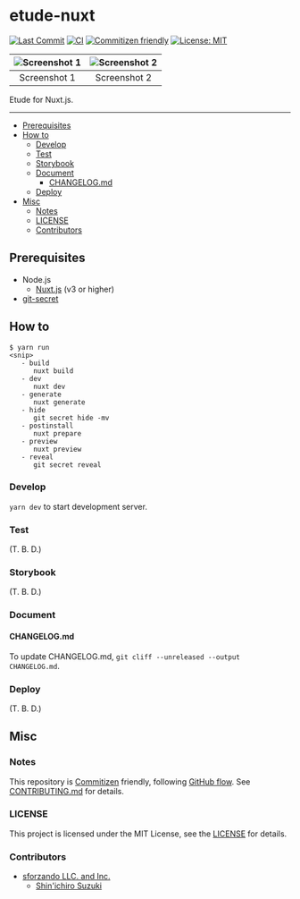 # etude-nuxt

<!-- Badges -->

[![Last Commit](https://img.shields.io/github/last-commit/shin-sforzando/etude-nuxt)](https://github.com/shin-sforzando/etude-nuxt/graphs/commit-activity)
[![CI](https://github.com/shin-sforzando/etude-nuxt/actions/workflows/ci.yml/badge.svg)](https://github.com/shin-sforzando/etude-nuxt/actions/workflows/ci.yml)
[![Commitizen friendly](https://img.shields.io/badge/commitizen-friendly-brightgreen.svg)](http://commitizen.github.io/cz-cli/)
[![License: MIT](https://img.shields.io/badge/License-MIT-blue.svg)](https://opensource.org/licenses/MIT)

<!-- Screenshots -->

| ![Screenshot 1](https://placehold.jp/32/3d4070/ffffff/720x480.png?text=Screenshot%201) | ![Screenshot 2](https://placehold.jp/32/703d40/ffffff/720x480.png?text=Screenshot%202) |
|:--------------------------------------------------------------------------------------:|:--------------------------------------------------------------------------------------:|
|                                      Screenshot 1                                      |                                      Screenshot 2                                      |

<!-- Synopsis -->

Etude for Nuxt.js.

----

<!-- TOC -->

- [Prerequisites](#prerequisites)
- [How to](#how-to)
  - [Develop](#develop)
  - [Test](#test)
  - [Storybook](#storybook)
  - [Document](#document)
    - [CHANGELOG.md](#changelogmd)
  - [Deploy](#deploy)
- [Misc](#misc)
  - [Notes](#notes)
  - [LICENSE](#license)
  - [Contributors](#contributors)

## Prerequisites

- Node.js
  - [Nuxt.js](https://nuxt.com/v3) (v3 or higher)
- [git-secret](https://git-secret.io)

## How to

```shell
$ yarn run
<snip>
   - build
      nuxt build
   - dev
      nuxt dev
   - generate
      nuxt generate
   - hide
      git secret hide -mv
   - postinstall
      nuxt prepare
   - preview
      nuxt preview
   - reveal
      git secret reveal
```

### Develop

`yarn dev` to start development server.

### Test

(T. B. D.)

### Storybook

(T. B. D.)

### Document

#### CHANGELOG.md

To update CHANGELOG.md, `git cliff --unreleased --output CHANGELOG.md`.

### Deploy

(T. B. D.)

## Misc

### Notes

This repository is [Commitizen](https://commitizen.github.io/cz-cli/) friendly, following [GitHub flow](https://docs.github.com/en/get-started/quickstart/github-flow).
See [CONTRIBUTING.md](./CONTRIBUTING.md) for details.

### LICENSE

This project is licensed under the MIT License, see the [LICENSE](./LICENSE) for details.

### Contributors

- [sforzando LLC. and Inc.](https://sforzando.co.jp/)
  - [Shin'ichiro Suzuki](https://github.com/shin-sforzando)
